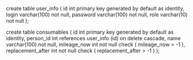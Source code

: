 
create table user_info
(
id int primary key generated by default as identity,
login varchar(100) not null,
password varchar(100) not null,
role varchar(10)  not null
);

create table consumables
(
id int primary key generated by default as identity,
person_id int references user_info (id) on delete cascade,
name varchar(100) not null,
mileage_now int not null check ( mileage_now > -1 ),
replacement_after int not null check ( replacement_after > -1 )
);